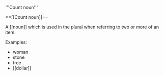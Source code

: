 '''Count noun'''

==[[Count noun]]==

A [[noun]] which is used in the plural when referring to two or more of an item.

Examples:
* woman
* stone
* tree
* [[dollar]]